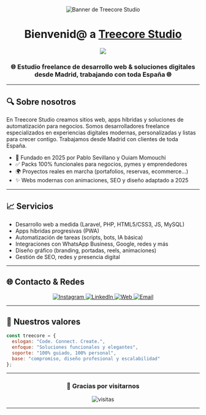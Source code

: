 <!-- ========== BANNER ========== -->
<p align="center">
  <img src="https://i.ibb.co/4g2TzFx/treecorestudio-github-banner.png" alt="Banner de Treecore Studio">
</p>

<!-- ========== ENCABEZADO ========== -->
<h1 align="center">
  Bienvenid@ a <a href="https://treecorestudio.es" target="_blank">Treecore Studio</a>
</h1>

<p align="center">
  <a href="https://readme-typing-svg.demolab.com/demo/">
    <img
      src="https://readme-typing-svg.herokuapp.com?font=Fira+Code&weight=500&size=24&pause=1000&color=00BFFF&center=true&vCenter=true&width=600&height=60&lines=Code.+Connect.+Create." />
  </a>
</p>

<h3 align="center">🌐 Estudio freelance de desarrollo web & soluciones digitales desde Madrid, trabajando con toda España 🌐</h3>

---

## 🔍 Sobre nosotros

En Treecore Studio creamos sitios web, apps híbridas y soluciones de automatización para negocios. Somos desarrolladores freelance especializados en experiencias digitales modernas, personalizadas y listas para crecer contigo. Trabajamos desde Madrid con clientes de toda España.

- 📅 Fundado en 2025 por Pablo Sevillano y Ouiam Momouchi
- ✅ Packs 100% funcionales para negocios, pymes y emprendedores
- 🌍 Proyectos reales en marcha (portafolios, reservas, ecommerce...)
- ✨ Webs modernas con animaciones, SEO y diseño adaptado a 2025

---

## 📈 Servicios

- Desarrollo web a medida (Laravel, PHP, HTML5/CSS3, JS, MySQL)
- Apps híbridas progresivas (PWA)
- Automatización de tareas (scripts, bots, IA básica)
- Integraciones con WhatsApp Business, Google, redes y más
- Diseño gráfico (branding, portadas, reels, animaciones)
- Gestión de SEO, redes y presencia digital

---

## 🌐 Contacto & Redes

<p align="center">
  <a href="https://www.instagram.com/treecorestudio.es" target="_blank">
    <img src="https://img.icons8.com/doodle/40/000000/instagram-new--v2.png" alt="Instagram"/>
  </a>
  <a href="https://www.linkedin.com/company/treecore-studio" target="_blank">
    <img src="https://img.icons8.com/doodle/40/000000/linkedin--v2.png" alt="LinkedIn"/>
  </a>
  <a href="https://treecorestudio.es" target="_blank">
    <img src="https://img.icons8.com/doodle/40/000000/globe--v1.png" alt="Web"/>
  </a>
  <a href="mailto:studio@treecorestudio.es" target="_blank">
    <img src="https://img.icons8.com/doodle/40/000000/new-post.png" alt="Email"/>
  </a>
</p>

---

## 🚀 Nuestros valores

```javascript
const treecore = {
  eslogan: "Code. Connect. Create.",
  enfoque: "Soluciones funcionales y elegantes",
  soporte: "100% guiado, 100% personal",
  base: "compromiso, diseño profesional y escalabilidad"
};
```

---

<h3 align="center">
  🌟 Gracias por visitarnos
</h3>
<p align="center">
  <img src="https://komarev.com/ghpvc/?username=treecorestudio&label=Visitas&style=flat-square&color=blue" alt="visitas">
</p>

---
